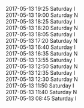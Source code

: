 2017-05-13 19:25 Saturday  I  
2017-05-13 19:00 Saturday  N  
2017-05-13 18:25 Saturday  I  
2017-05-13 18:20 Saturday  N  
2017-05-13 18:05 Saturday  I  
2017-05-13 17:20 Saturday  N  
2017-05-13 16:40 Saturday  I  
2017-05-13 16:35 Saturday  N  
2017-05-13 13:55 Saturday  I  
2017-05-13 12:50 Saturday  N  
2017-05-13 12:35 Saturday  I  
2017-05-13 12:30 Saturday  N  
2017-05-13 11:50 Saturday  I  
2017-05-13 11:40 Saturday  N  
2017-05-13 08:45 Saturday  I  
